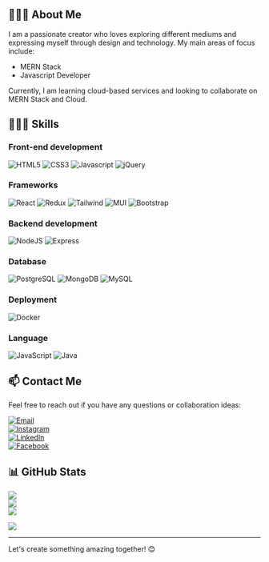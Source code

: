 ## 🧑🏻‍💼 About Me

I am a passionate creator who loves exploring different mediums and expressing myself through design and technology. My main areas of focus include:
- MERN Stack
- Javascript Developer

Currently, I am learning cloud-based services and looking to collaborate on MERN Stack and Cloud.

## 👨🏻‍💻 Skills

### Front-end development  
![HTML5](https://img.shields.io/badge/HTML5-E34F26?style=for-the-badge&logo=html5&logoColor=white)
![CSS3](https://img.shields.io/badge/CSS3-1572B6?style=for-the-badge&logo=css3&logoColor=white)
![Javascript](https://img.shields.io/badge/JavaScript-323330?style=for-the-badge&logo=javascript&logoColor=F7DF1E)
![jQuery](https://img.shields.io/badge/jQuery-0769AD?style=for-the-badge&logo=jquery&logoColor=white)

### Frameworks  
![React](https://img.shields.io/badge/React-20232A?style=for-the-badge&logo=react&logoColor=61DAFB)
![Redux](https://img.shields.io/badge/Redux-593D88?style=for-the-badge&logo=redux&logoColor=white)
![Tailwind](https://img.shields.io/badge/Tailwind_CSS-38B2AC?style=for-the-badge&logo=tailwind-css&logoColor=white)
![MUI](https://img.shields.io/badge/Material%20UI-007FFF?style=for-the-badge&logo=mui&logoColor=white)
![Bootstrap](https://img.shields.io/badge/Bootstrap-563D7C?style=for-the-badge&logo=bootstrap&logoColor=white)

### Backend development  
![NodeJS](https://img.shields.io/badge/Node.js-339933?style=for-the-badge&logo=nodedotjs&logoColor=white)
![Express](https://img.shields.io/badge/Express.js-000000?style=for-the-badge&logo=express&logoColor=white)

### Database  
![PostgreSQL](https://img.shields.io/badge/PostgreSQL-336791?style=for-the-badge&logo=postgresql&logoColor=white)
![MongoDB](https://img.shields.io/badge/MongoDB-4EA94B?style=for-the-badge&logo=mongodb&logoColor=white)
![MySQL](https://img.shields.io/badge/MySQL-005C84?style=for-the-badge&logo=mysql&logoColor=white)

### Deployment  
![Docker](https://img.shields.io/badge/Docker-2496ED?style=for-the-badge&logo=docker&logoColor=white)
<!--
![AWS](https://img.shields.io/badge/AWS-%23FF9900.svg?style=for-the-badge&logo=amazon-aws&logoColor=white)
![Oracle](https://img.shields.io/badge/Oracle-F80000?style=for-the-badge&logo=oracle&logoColor=white)
![Firebase](https://img.shields.io/badge/firebase-%23039BE5.svg?style=for-the-badge&logo=firebase)
![Netlify](https://img.shields.io/badge/netlify-%23000000.svg?style=for-the-badge&logo=netlify&logoColor=#00C7B7)
![Vercel](https://img.shields.io/badge/vercel-%23000000.svg?style=for-the-badge&logo=vercel&logoColor=white)
![Heroku](https://img.shields.io/badge/heroku-%23430098.svg?style=for-the-badge&logo=heroku&logoColor=white)
-->

### Language  
![JavaScript](https://img.shields.io/badge/JavaScript-323330?style=for-the-badge&logo=javascript&logoColor=F7DF1E)
![Java](https://img.shields.io/badge/java-%23ED8B00.svg?style=for-the-badge&logo=openjdk&logoColor=white)

## 📫 Contact Me

Feel free to reach out if you have any questions or collaboration ideas:

[![Email](https://img.shields.io/badge/Gmail-D14836?style=for-the-badge&logo=gmail&logoColor=white)](mailto:nitindivani2711@gmail.com)  
[![Instagram](https://img.shields.io/badge/Instagram-%23E4405F.svg?style=for-the-badge&logo=Instagram&logoColor=white)](https://www.instagram.com/nituu_divani_official/)  
[![LinkedIn](https://img.shields.io/badge/LinkedIn-0077B5?style=for-the-badge&logo=linkedin&logoColor=white)](https://www.linkedin.com/in/nituu-divani-62968931b/)  
[![Facebook](https://img.shields.io/badge/Facebook-1DA1F2?style=for-the-badge&logo=facebook&logoColor=white)](https://www.facebook.com/nituu.divani.1 )

## 📊 GitHub Stats

![](https://github-readme-stats.vercel.app/api?username=Nituudivani&theme=dark&hide_border=false&include_all_commits=true&count_private=true)  
![](https://github-readme-streak-stats.herokuapp.com/?user=Nituudivani&theme=dark&hide_border=false)  
![](https://github-readme-stats.vercel.app/api/top-langs/?username=Nituudivani&theme=dark&hide_border=false&include_all_commits=true&count_private=true&layout=compact)

![](https://komarev.com/ghpvc/?username=Nituudivani)

<hr/>

Let's create something amazing together! 😊

